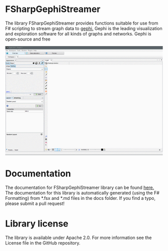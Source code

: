 FSharpGephiStreamer
===================

The library FSharpGephiStreamer provides functions suitable for use from F# scripting to stream graph data to [gephi.](https://gephi.org/) Gephi is the leading visualization and exploration software for all kinds of graphs and networks. Gephi is open-source and free

![Demo](./img/gephiStreamingDemo.gif)

Documentation
=============

The documentation for FSharpGephiStreamer library can be found [here.](http://CSBiology.github.io/FSharpGephiStreamer/)
The documentation for this library is automatically generated (using the F# Formatting) from *.fsx and *.md files in the docs folder. If you find a typo, please submit a pull request!


Library license
===============

The library is available under Apache 2.0. For more information see the License file in the GitHub repository.
